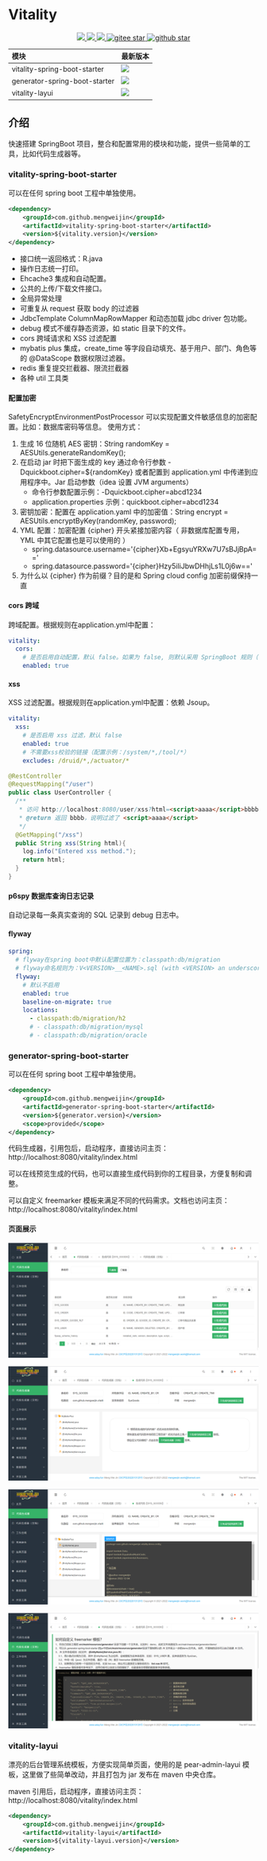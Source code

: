 # Vitality
<p align="center">	
	<a target="_blank" href="https://search.maven.org/search?q=g:%22com.github.mengweijin%22%20AND%20a:%22vitality-spring-boot-starter%22">
		<img src="https://img.shields.io/maven-central/v/com.github.mengweijin/vitality-spring-boot-starter" />
	</a>
	<a target="_blank" href="https://github.com/mengweijin/quickboot/blob/master/LICENSE">
		<img src="https://img.shields.io/badge/license-Apache2.0-blue.svg" />
	</a>
	<a target="_blank" href="https://www.oracle.com/technetwork/java/javase/downloads/index.html">
		<img src="https://img.shields.io/badge/JDK-8-green.svg" />
	</a>
	<a target="_blank" href="https://gitee.com/mengweijin/vitality/stargazers">
		<img src="https://gitee.com/mengweijin/vitality/badge/star.svg?theme=dark" alt='gitee star'/>
	</a>
	<a target="_blank" href='https://github.com/mengweijin/vitality'>
		<img src="https://img.shields.io/github/stars/mengweijin/vitality.svg?style=social" alt="github star"/>
	</a>
</p>

| 模块                            | 最新版本                                                                                                                                                                                                                                                |
|:------------------------------|:----------------------------------------------------------------------------------------------------------------------------------------------------------------------------------------------------------------------------------------------------|
| vitality-spring-boot-starter  | <a target="_blank" href="https://search.maven.org/search?q=g:%22com.github.mengweijin%22%20AND%20a:%22vitality-spring-boot-starter%22"><img src="https://img.shields.io/maven-central/v/com.github.mengweijin/vitality-spring-boot-starter"/></a>   |
| generator-spring-boot-starter | <a target="_blank" href="https://search.maven.org/search?q=g:%22com.github.mengweijin%22%20AND%20a:%22generator-spring-boot-starter%22"><img src="https://img.shields.io/maven-central/v/com.github.mengweijin/generator-spring-boot-starter"/></a> |
| vitality-layui                | <a target="_blank" href="https://search.maven.org/search?q=g:%22com.github.mengweijin%22%20AND%20a:%22vitality-layui%22"><img src="https://img.shields.io/maven-central/v/com.github.mengweijin/vitality-layui"/></a>                               |

## 介绍
快速搭建 SpringBoot 项目，整合和配置常用的模块和功能，提供一些简单的工具，比如代码生成器等。

### vitality-spring-boot-starter
可以在任何 spring boot 工程中单独使用。
```xml
<dependency>
    <groupId>com.github.mengweijin</groupId>
    <artifactId>vitality-spring-boot-starter</artifactId>
    <version>${vitality.version}</version>
</dependency>
```
- 接口统一返回格式：R.java
- 操作日志统一打印。
- Ehcache3 集成和自动配置。
- 公共的上传/下载文件接口。
- 全局异常处理
- 可重复从 request 获取 body 的过滤器
- JdbcTemplate ColumnMapRowMapper 和动态加载 jdbc driver 包功能。
- debug 模式不缓存静态资源，如 static 目录下的文件。
- cors 跨域请求和 XSS 过滤配置
- mybatis plus 集成，create_time 等字段自动填充、基于用户、部门、角色等的 @DataScope 数据权限过滤器。
- redis 重复提交拦截器、限流拦截器
- 各种 util 工具类

#### 配置加密
SafetyEncryptEnvironmentPostProcessor 可以实现配置文件敏感信息的加密配置。比如：数据库密码等信息。 使用方式：

1. 生成 16 位随机 AES 密钥：String randomKey = AESUtils.generateRandomKey();
2. 在启动 jar 时把下面生成的 key 通过命令行参数 -Dquickboot.cipher=${randomKey} 或者配置到 application.yml 中传递到应用程序中。Jar 启动参数（idea 设置 JVM arguments）
   - 命令行参数配置示例：-Dquickboot.cipher=abcd1234
   - application.properties 示例：quickboot.cipher=abcd1234
3. 密钥加密：配置在 application.yaml 中的加密值：String encrypt = AESUtils.encryptByKey(randomKey, password);
4. YML 配置：加密配置 {cipher} 开头紧接加密内容（ 非数据库配置专用， YML 中其它配置也是可以使用的 ）
   - spring.datasource.username='{cipher}Xb+EgsyuYRXw7U7sBJjBpA=='
   - spring.datasource.password='{cipher}Hzy5iliJbwDHhjLs1L0j6w=='
5. 为什么以 {cipher} 作为前缀？目的是和 Spring cloud config 加密前缀保持一直

#### cors 跨域
跨域配置。根据规则在application.yml中配置：
~~~~yaml
vitality:
  cors:
    # 是否启用自动配置，默认 false。如果为 false, 则默认采用 SpringBoot 规则（不能跨域请求）；
    enabled: true
~~~~

#### xss
XSS 过滤配置。根据规则在application.yml中配置：依赖 Jsoup。
~~~~yaml
vitality:
  xss:
    # 是否启用 xss 过滤，默认 false
    enabled: true
    # 不需要xss校验的链接（配置示例：/system/*,/tool/*）
    excludes: /druid/*,/actuator/*
~~~~
```java
@RestController
@RequestMapping("/user")
public class UserController {
  /**
   * 访问 http://localhost:8080/user/xss?html=<script>aaaa</script>bbbb
   * @return 返回 bbbb，说明过滤了 <script>aaaa</script>
   */
  @GetMapping("/xss")
  public String xss(String html){
    log.info("Entered xss method.");
    return html;
  }
}
```

#### p6spy 数据库查询日志记录
自动记录每一条真实查询的 SQL 记录到 debug 日志中。

#### flyway
~~~yaml
spring:
  # flyway在spring boot中默认配置位置为：classpath:db/migration
  # flyway命名规则为：V<VERSION>__<NAME>.sql (with <VERSION> an underscore-separated version, such as ‘1’ or ‘2_1’)
  flyway:
    # 默认不启用
    enabled: true
    baseline-on-migrate: true
    locations:
      - classpath:db/migration/h2
      # - classpath:db/migration/mysql
      # - classpath:db/migration/oracle
~~~


### generator-spring-boot-starter
可以在任何 spring boot 工程中单独使用。
```xml
<dependency>
    <groupId>com.github.mengweijin</groupId>
    <artifactId>generator-spring-boot-starter</artifactId>
    <version>${generator.version}</version>
    <scope>provided</scope>
</dependency>
```
代码生成器，引用包后，启动程序，直接访问主页：http://localhost:8080/vitality/index.html

可以在线预览生成的代码，也可以直接生成代码到你的工程目录，方便复制和调整。

可以自定义 freemarker 模板来满足不同的代码需求。文档也访问主页：http://localhost:8080/vitality/index.html

#### 页面展示
![image](docs/generator/image/table.png)

![image](docs/generator/image/table-detail.png)

![image](docs/generator/image/table-detail-code.png)

![image](docs/generator/image/document.png)

### vitality-layui
漂亮的后台管理系统模板，方便实现简单页面，使用的是 pear-admin-layui 模板，这里做了些简单改动，并且打包为 jar 发布在 maven 中央仓库。

maven 引用后，启动程序，直接访问主页：http://localhost:8080/vitality/index.html
```xml
<dependency>
    <groupId>com.github.mengweijin</groupId>
    <artifactId>vitality-layui</artifactId>
    <version>${vitality-layui.version}</version>
</dependency>
```
